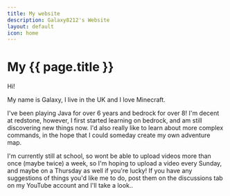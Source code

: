 ```yaml
---
title: My website
description: Galaxy8212's Website
layout: default
icon: home
---
```


# My {{ page.title }}
Hi!

My name is Galaxy, I live in the UK and I love Minecraft.

I've been playing Java for over 6 years and bedrock for over 8! I'm decent at redstone, however, I first started learning on bedrock, and am still discovering new things now. I'd also really like to learn about more complex commands, in the hope that I could someday create my own adventure map.

I'm currently still at school, so wont be able to upload videos more than once (maybe twice) a week, so I'm hoping to upload a video every Sunday, and maybe on a Thursday as well if you're lucky! If you have any suggestions of things you'd like me to do, post them on the discussions tab on my YouTube account and I'll take a look..
